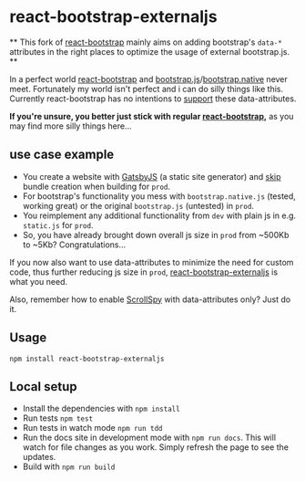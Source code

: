 # react-bootstrap-externaljs

**
This fork of [react-bootstrap] mainly aims on adding bootstrap's `data-*` attributes in the right places to optimize the usage of external bootstrap.js.
**

In a perfect world [react-bootstrap] and [bootstrap.js]/[bootstrap.native] never meet. Fortunately my world isn't perfect and i can do silly things like this. Currently react-bootstrap has no intentions to [support] these data-attributes.

**If you're unsure, you better just stick with regular [react-bootstrap],** as you may find more silly things here...

## use case example
- You create a website with [GatsbyJS] (a static site generator) and [skip] bundle creation when building for `prod`.
- For bootstrap's functionality you mess with `bootstrap.native.js` (tested, working great) or the original `bootstrap.js` (untested) in `prod`.
- You reimplement any additional functionality from `dev` with plain js in e.g. `static.js` for `prod`.
- So, you have already brought down overall js size in `prod` from ~500Kb to ~5Kb? Congratulations...

If you now also want to use data-attributes to minimize the need for custom code, thus further reducing js size in `prod`, [react-bootstrap-externaljs] is what you need.

Also, remember how to enable [ScrollSpy] with data-attributes only? Just do it.

## Usage
`npm install react-bootstrap-externaljs`

## Local setup

- Install the dependencies with `npm install`
- Run tests `npm test`
- Run tests in watch mode `npm run tdd`
- Run the docs site in development mode with `npm run docs`. This will watch
  for file changes as you work. Simply refresh the page to see the updates.
- Build with `npm run build`

[react-bootstrap]: https://github.com/react-bootstrap/react-bootstrap
[support]: https://github.com/react-bootstrap/react-bootstrap/issues/2510
[react-bootstrap-externaljs]: https://github.com/sillyslux/react-bootstrap-externaljs

[bootstrap.native]: https://github.com/thednp/bootstrap.native/
[ScrollSpy]: http://getbootstrap.com/javascript/#via-data-attributes-2
[bootstrap.js]: http://getbootstrap.com/customize/#plugins

[GatsbyJS]: https://github.com/gatsbyjs/gatsby
[skip]: https://github.com/gatsbyjs/gatsby#structure-of-a-gatsby-site
